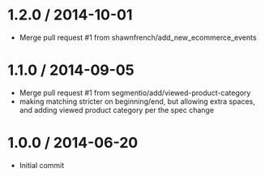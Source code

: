 1.2.0 / 2014-10-01
==================

  * Merge pull request #1 from shawnfrench/add_new_ecommerce_events

1.1.0 / 2014-09-05
==================

  * Merge pull request #1 from segmentio/add/viewed-product-category
  * making matching stricter on beginning/end, but allowing extra spaces, and adding viewed product category per the spec change

1.0.0 / 2014-06-20
==================

 * Initial commit
